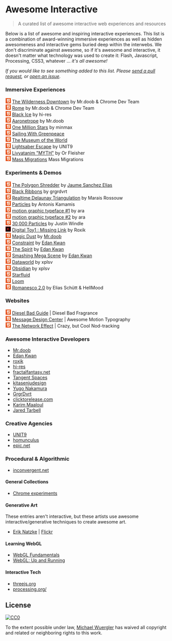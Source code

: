 # Awesome Interactive
> A curated list of awesome interactive web experiences and resources

Below is a list of awesome and inspiring interactive experiences. This list is a combination of award-winning immersive experiences as well as hidden awesomeness and interactive gems buried deep within the interwebs. We don't discriminate against awesome, so if it's awesome and interactive, it doesn't matter what technology was used to create it: Flash, Javascript, Processing, CSS3, whatever ... *it's all awesome!* 

*If you would like to see something added to this list. Please [send a pull request](https://github.com/radiovisual/awesome-interactive/pulls), or [open an issue](https://github.com/radiovisual/awesome-interactive/issues).* 

### Immersive Experiences

![html5](media/html5.png) [The Wilderness Downtown](http://www.thewildernessdowntown.com/) by Mr.doob & Chrome Dev Team  
![html5](media/html5.png) [Rome](http://www.ro.me/) by Mr.doob & Chrome Dev Team  
![html5](media/html5.png) [Black Ice](http://void.hi-res.net/blackice) by hi-res  
![html5](media/html5.png) [Aaronetrope](http://mrdoob.com/#/148/aaronetrope) by Mr.doob    
![html5](media/html5.png) [One Million Stars](http://osr.org/oms/) by minmax    
![html5](media/html5.png) [Sailing With Greenpeace](http://sailing-with-greenpeace.com/)  
![html5](media/html5.png) [The Museum of the World](https://britishmuseum.withgoogle.com/)  
![html5](media/html5.png) [Lightsaber Escape](https://lightsaber.withgoogle.com/) by UNIT9  
![html5](media/html5.png) [Livyatanim "MYTH"](http://film.livyatanim.com/) by Or Fleisher  
![html5](media/html5.png) [Mass Migrations](http://www.massmigrat.io/ns/oj) Mass Migrations 

### Experiments & Demos

![html5](media/html5.png) [The Polygon Shredder](https://www.clicktorelease.com/code/polygon-shredder/) by [Jaume Sanchez Elias](https://twitter.com/thespite)  
![html5](media/html5.png) [Black Ribbons](http://grgrdvrt.com/miam/sweet_dream/) by grgrdvrt  
![html5](media/html5.png) [Realtime Delaunay Triangulation](http://codepen.io/marais/pen/obErWq) by Marais Rossouw  
![html5](media/html5.png) [Particles](http://codepen.io/antoniskamamis/pen/ECrKd) by Antonis Kamamis  
![html5](media/html5.png) [motion graphic typeface #1](http://codepen.io/ara_node/pen/nuJCG) by ara  
![html5](media/html5.png) [motion graphic typeface #2](http://codepen.io/ara_node/pen/EwfpL) by ara  
![html5](media/html5.png) [30,000 Particles](http://codepen.io/soulwire/pen/Ffvlo) by Justin Windle  
![html5](media/flash.png) [Digital Toy1 : Missing Link](http://roxik.com/v/5/) by Roxik  
![html5](media/html5.png) [Magic Dust](http://mrdoob.com/#/144/magic_dust) by [Mr.doob](http://mrdoob.com/)  
![html5](media/html5.png) [Constraint](http://www.edankwan.com/experiments/constraint/) by [Edan Kwan](http://www.edankwan.com/)  
![html5](media/html5.png) [The Spirit](http://www.edankwan.com/experiments/the-spirit/) by [Edan Kwan](http://www.edankwan.com/)  
![html5](media/html5.png) [Smashing Mega Scene](http://www.edankwan.com/experiments/smashing-mega-scene/) by [Edan Kwan](http://www.edankwan.com/)  
![html5](media/html5.png) [Dataworld](http://mrdoob.com/#/156/dataworld) by xplsv  
![html5](media/html5.png) [Obsidian](http://mrdoob.com/#/152/obsidian) by xplsv  
![html5](media/html5.png) [Starfluid](http://jotrdl.github.io/experiments/starfluid/)  
![html5](media/html5.png) [Loom](http://www.binaura.net/loom/?mode=editor)  
![html5](media/html5.png) [Romanesco 2.0](http://js1k.com/2016-elemental/demo/2552) by Elias Schütt & HellMood

### Websites

![html5](media/html5.png) [Diesel Bad Guide](http://bad.diesel.com/) | Diesel Bad Fragrance  
![html5](media/html5.png) [Message Design Center](http://www.mdcenter.co.jp/) | Awesome Motion Typography  
![html5](media/html5.png) [The Network Effect](http://networkeffect.io/nod) | Crazy, but Cool Nod-tracking  


### Awesome Interactive Developers

- [Mr.doob](http://mrdoob.com/)
- [Edan Kwan](http://www.edankwan.com/)
- [roxik](http://roxik.com/)
- [hi-res](http://hi-res.net/)
- [fractalfantasy.net](http://fractalfantasy.net/)
- [Tangent Spaces](http://tangentspaces.co.uk/)
- [kitasenjudesign](http://kitasenjudesign.com/)
- [Yugo Nakamura](http://www.yugop.com/)
- [GrgrDvrt](http://grgrdvrt.com/)
- [clicktorelease.com](http://www.clicktorelease.com/)
- [Karim Maaloul](http://codepen.io/Yakudoo/)
- [Jared Tarbell](http://levitated.net/gravityIndex.html)

### Creative Agencies

- [UNIT9](http://www.unit9.com/)
- [homunculus](http://homunculus.jp/)
- [epic.net](http://epic.net/eng/)

### Procedural & Algorithmic 

- [inconvergent.net](http://inconvergent.net/)

#### General Collections

- [Chrome experiments](https://www.chromeexperiments.com/)

#### Generative Art

These entries aren't interactive, but these artists use awesome interactive/generative techniques to create awesome art. 

- [Erik Natzke](http://blog.natzke.com/) | [Flickr](https://www.flickr.com/photos/natzke/albums)

#### Learning WebGL

- [WebGL Fundamentals](http://webglfundamentals.org/)
- [WebGL: Up and Running](http://shop.oreilly.com/product/0636920024729.do)

#### Interactive Tech

- [threejs.org](http://threejs.org/)
- [processing.org/](https://processing.org/)

## License

[![CC0](http://i.creativecommons.org/p/zero/1.0/88x31.png)](http://creativecommons.org/publicdomain/zero/1.0/)

To the extent possible under law, [Michael Wuergler](http://numetriclabs.com) has waived all copyright and related or neighboring rights to this work.
